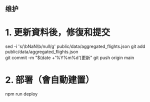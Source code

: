 ## 维护

# 1. 更新資料後，修復和提交
sed -i 's/\bNaN\b/null/g' public/data/aggregated_flights.json
git add public/data/aggregated_flights.json  
git commit -m "$(date +'%Y%m%d')更新"
git push origin main

# 2. 部署（會自動建置）
npm run deploy